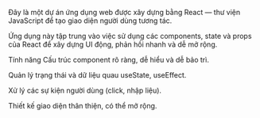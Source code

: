 Đây là một dự án ứng dụng web được xây dựng bằng React — thư viện JavaScript để tạo giao diện người dùng tương tác.

Ứng dụng này tập trung vào việc sử dụng các components, state và props của React để xây dựng UI động, phản hồi nhanh và dễ mở rộng.

Tính năng
Cấu trúc component rõ ràng, dễ hiểu và dễ bảo trì.

Quản lý trạng thái và dữ liệu quau useState, useEffect.

Xử lý các sự kiện người dùng (click, nhập liệu).

Thiết kế giao diện thân thiện, có thể mở rộng.
